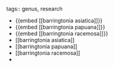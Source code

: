 tags:: genus, research

- {{embed [[barringtonia asiatica]]}}
- {{embed [[barringtonia papuana]]}}
- {{embed [[barringtonia racemosa]]}}
- [[barringtonia asiatica]]
- [[barringtonia papuana]]
- [[barringtonia racemosa]]
-